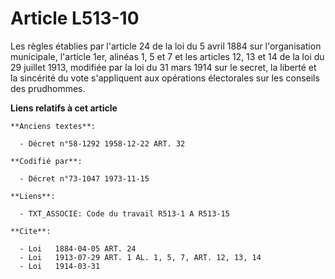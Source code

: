 # Article L513-10

Les règles établies par l'article 24 de la loi du 5 avril 1884 sur l'organisation municipale, l'article 1er, alinéas 1, 5 et
7 et les articles 12, 13 et 14 de la loi du 29 juillet 1913, modifiée par la loi du 31 mars 1914 sur le secret, la liberté et
la sincérité du vote s'appliquent aux opérations électorales sur les conseils des prudhommes.

**Liens relatifs à cet article**

	**Anciens textes**:

	  - Décret n°58-1292 1958-12-22 ART. 32

	**Codifié par**:

	  - Décret n°73-1047 1973-11-15

	**Liens**:

	  - TXT_ASSOCIE: Code du travail R513-1 A R513-15

	**Cite**:

	  - Loi   1884-04-05 ART. 24
	  - Loi   1913-07-29 ART. 1 AL. 1, 5, 7, ART. 12, 13, 14
	  - Loi   1914-03-31
